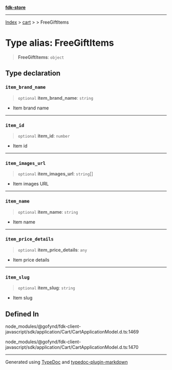 [**fdk-store**](../../../README.md)
***

[Index](../../../API.md) > [cart](../../README.md) > [<internal>](../README.md) > FreeGiftItems

# Type alias: FreeGiftItems

> **FreeGiftItems**: `object`

## Type declaration

### `item_brand_name`

> `optional` **item\_brand\_name**: `string`

- Item brand name

***

### `item_id`

> `optional` **item\_id**: `number`

- Item id

***

### `item_images_url`

> `optional` **item\_images\_url**: `string`[]

- Item images URL

***

### `item_name`

> `optional` **item\_name**: `string`

- Item name

***

### `item_price_details`

> `optional` **item\_price\_details**: `any`

- Item price details

***

### `item_slug`

> `optional` **item\_slug**: `string`

- Item slug

## Defined In

node\_modules/@gofynd/fdk-client-javascript/sdk/application/Cart/CartApplicationModel.d.ts:1469

node\_modules/@gofynd/fdk-client-javascript/sdk/application/Cart/CartApplicationModel.d.ts:1470

***
Generated using [TypeDoc](https://typedoc.org/) and [typedoc-plugin-markdown](https://www.npmjs.com/package/typedoc-plugin-markdown)
